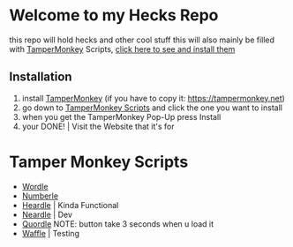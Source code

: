 # Welcome to my Hecks Repo
this repo will hold hecks and  other cool stuff
this will also mainly be filled with [TamperMonkey](https://tampermonkey.net) Scripts, [click here to see and install them](#tamper-monkey-scripts)

## Installation
1. install [TamperMonkey](https://tampermonkey.net) (if you have to copy it: https://tampermonkey.net)
2. go down to [TamperMonkey Scripts](#tamper-monkey-scripts) and click the one you want to install
3. when you get the TamperMonkey Pop-Up press Install
4. your DONE! | Visit the Website that it's for

# Tamper Monkey Scripts
 - [Wordle](https://raw.githubusercontent.com/CoopPlayzz/tampermonkeyhecks/main/wordle/heck.user.js)
 - [Numberle](https://raw.githubusercontent.com/CoopPlayzz/tampermonkeyhecks/main/numberle/heck.user.js)
 - [Heardle](https://raw.githubusercontent.com/CoopPlayzz/tampermonkeyhecks/main/heardle/heck.user.js) | Kinda Functional
 - [Neardle](https://raw.githubusercontent.com/CoopPlayzz/tampermonkeyhecks/main/neardle/heck.user.js) | Dev
 - [Quordle](https://raw.githubusercontent.com/CoopPlayzz/tampermonkeyhecks/main/quordle/heck.user.js) NOTE: button take  3 seconds when u load it
 - [Waffle](https://raw.githubusercontent.com/CoopPlayzz/tampermonkeyhecks/main/waffle/heck.user.js) | Testing
